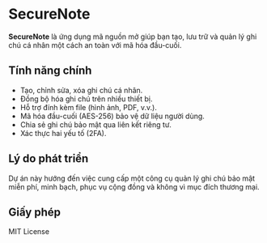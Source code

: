 # SecureNote

**SecureNote** là ứng dụng mã nguồn mở giúp bạn tạo, lưu trữ và quản lý ghi chú cá nhân một cách an toàn với mã hóa đầu-cuối.

## Tính năng chính
- Tạo, chỉnh sửa, xóa ghi chú cá nhân.
- Đồng bộ hóa ghi chú trên nhiều thiết bị.
- Hỗ trợ đính kèm file (hình ảnh, PDF, v.v.).
- Mã hóa đầu-cuối (AES-256) bảo vệ dữ liệu người dùng.
- Chia sẻ ghi chú bảo mật qua liên kết riêng tư.
- Xác thực hai yếu tố (2FA).

## Lý do phát triển
Dự án này hướng đến việc cung cấp một công cụ quản lý ghi chú bảo mật miễn phí, minh bạch, phục vụ cộng đồng và không vì mục đích thương mại.

## Giấy phép
MIT License

